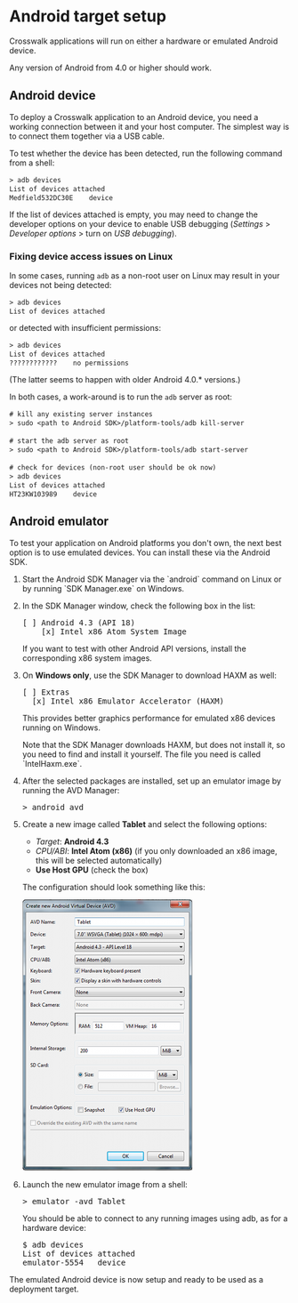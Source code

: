 # Android target setup

Crosswalk applications will run on either a hardware or emulated Android device.

Any version of Android from 4.0 or higher should work.

## Android device

To deploy a Crosswalk application to an Android device, you need a working connection between it and your host computer. The simplest way is to connect them together via a USB cable.

To test whether the device has been detected, run the following command from a shell:

    > adb devices
    List of devices attached
    Medfield532DC30E	device

If the list of devices attached is empty, you may need to change the developer options on your device to enable USB debugging (*Settings* &gt; *Developer options* &gt; turn on *USB debugging*).

### Fixing device access issues on Linux

In some cases, running `adb` as a non-root user on Linux may result in your devices not being detected:

    > adb devices
    List of devices attached

or detected with insufficient permissions:

    > adb devices
    List of devices attached
    ????????????	no permissions

(The latter seems to happen with older Android 4.0.* versions.)

In both cases, a work-around is to run the `adb` server as root:

    # kill any existing server instances
    > sudo <path to Android SDK>/platform-tools/adb kill-server

    # start the adb server as root
    > sudo <path to Android SDK>/platform-tools/adb start-server

    # check for devices (non-root user should be ok now)
    > adb devices
    List of devices attached
    HT23KW103989	device

## Android emulator

To test your application on Android platforms you don't own, the next best option is to use emulated devices. You can install these via the Android SDK.

<ol>

<li>
  <p>Start the Android SDK Manager via the `android` command on Linux or by running `SDK Manager.exe` on Windows.</p>
</li>

<li>
  <p>In the SDK Manager window, check the following box in the list:</p>

<pre>
[ ] Android 4.3 (API 18)
    [x] Intel x86 Atom System Image
</pre>

  <p>If you want to test with other Android API versions, install the corresponding x86 system images.</p>
</li>

<li>
  <p>On <strong>Windows only</strong>, use the SDK Manager to download HAXM as well:</p>

<pre>
[ ] Extras
  [x] Intel x86 Emulator Accelerator (HAXM)
</pre>

  <p>This provides better graphics performance for emulated x86 devices running on Windows.</p>

  <p>Note that the SDK Manager downloads HAXM, but does not install it, so you need to find and install it yourself. The file you need is called `IntelHaxm.exe`.</p>
</li>

<li>
  <p>After the selected packages are installed, set up an emulator image by running the AVD Manager:</p>

<pre>
> android avd
</pre>
</li>

<li>
  <p>Create a new image called <strong>Tablet</strong> and select the following options:</p>

  <ul>
    <li><em>Target</em>: <strong>Android 4.3</strong></li>
    <li><em>CPU/ABI</em>: <strong>Intel Atom (x86)</strong> (if you only downloaded an x86 image, this will be selected automatically)</li>
    <li><strong>Use Host GPU</strong> (check the box)</li>
  </ul>

  <p>The configuration should look something like this:</p>

  <p><img src='assets/emulator.png'></p>
</li>

<li>
  <p>Launch the new emulator image from a shell:</p>

<pre>
> emulator -avd Tablet
</pre>

  <p>You should be able to connect to any running images using adb, as for a hardware device:</p>

<pre>
$ adb devices
List of devices attached
emulator-5554	device
</pre>
</li>

</ol>

The emulated Android device is now setup and ready to be used as a deployment target.
